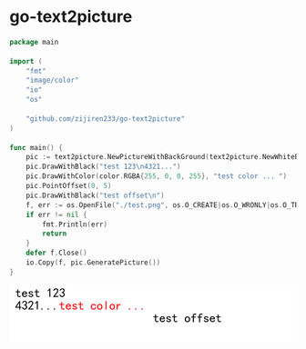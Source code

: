 # go-text2picture

```go
package main

import (
	"fmt"
	"image/color"
	"io"
	"os"

	"github.com/zijiren233/go-text2picture"
)

func main() {
	pic := text2picture.NewPictureWithBackGround(text2picture.NewWhiteBackGround(500, 100), 320, 10, 5)
	pic.DrawWithBlack("test 123\n4321...")
	pic.DrawWithColor(color.RGBA{255, 0, 0, 255}, "test color ... ")
	pic.PointOffset(0, 5)
	pic.DrawWithBlack("test offset\n")
	f, err := os.OpenFile("./test.png", os.O_CREATE|os.O_WRONLY|os.O_TRUNC, os.ModePerm)
	if err != nil {
		fmt.Println(err)
		return
	}
	defer f.Close()
	io.Copy(f, pic.GeneratePicture())
}
```

<img src="https://github.com/zijiren233/go-text2picture/blob/main/example/example.png" />